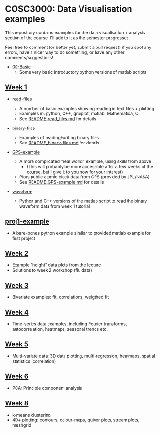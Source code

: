 # COSC3000: Data Visualisation examples

This repository contains examples for the data visualisation + analysis section of the course.
I'll add to it as the semester progresses.

Feel free to comment (or better yet, submit a pull request) if you spot any errors, have a nicer way to do something, or have any other comments/suggestions!

* [00-Basic](./00-Basic/)
  * Some very basic introductory python versions of matlab scripts

## [Week 1](./01-week1)

* [read-files](./01-week1/read-files/)
  * A number of basic examples showing reading in text files + plotting
  * Examples in: python, C++, gnuplot, matlab, Mathematica, C
  * See [README-read_files.md](./01-week1/read-files/README-read_files.md) for details

* [binary-files](./01-week1/binary-files/)
  * Examples of reading/writing binary files
  * See [README_binary-files.md](./01-week1/binary-files/README_binary-files.md) for details

* [GPS-example](./01-week1/GPS-example/)
  * A more complicated "real world" example, using skills from above
    * (This will probably be more accessible after a few weeks of the course, but I give it to you now for your interest)
  * Plots public atomic clock data from GPS (provided by JPL/NASA)
  * See [README_GPS-example.md](./01-week1/GPS-example/README_GPS-example.md) for details

* [waveform](./01-week1/waveform)
  * Python and C++ versions of the matlab script to read the binary waveform data from week 1 tutorial

## [proj1-example](./01-proj1-example)

* A bare-bones python example similar to provided matlab example for first project

## [Week 2](./02-week2)

* Example "height" data plots from the lecture
* Solutions to week 2 workshop (flu data)

## [Week 3](./03-week3)

* Bivariate examples: fit, correlations, weigthed fit

## [Week 4](./04-week4)

* Time-series data examples, including Fourier transforms, autocorrelation, heatmaps, seasonal trends etc.

## [Week 5](./05-week5)

* Multi-variate data: 3D data plotting, multi-regression, heatmaps, spatial statistics (correlation)

## [Week 6](./06-week6)

* PCA: Principle component analysis

## [Week 8](./08-week8)

* k-means clustering
* 4D+ plotting: contours, colour-maps, quiver plots, stream plots, meshgrid